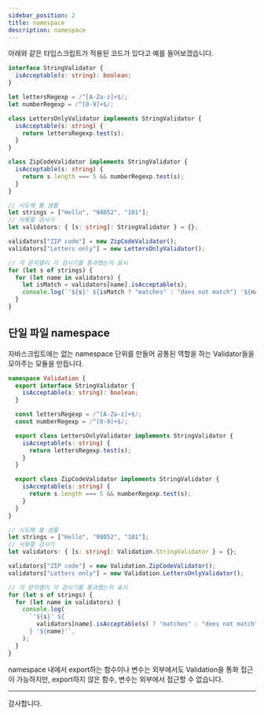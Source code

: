 ```yaml
---
sidebar_position: 2
title: namespace
description: namespace
---
```


<head>
  <meta name="title" content="Advanced 학습 | 기초부터 시작하는 타입스크립트" data-rh="true" />
  <meta name="description" content="namespace" data-rh="true" />
  <meta property="og:title" content="Advanced 학습 | 기초부터 시작하는 타입스크립트" data-rh="true" />
  <meta property="og:description" content="namespace" data-rh="true" />
</head>

아래와 같은 타입스크립트가 적용된 코드가 있다고 예를 들어보겠습니다.

```ts
interface StringValidator {
  isAcceptable(s: string): boolean;
}

let lettersRegexp = /^[A-Za-z]+$/;
let numberRegexp = /^[0-9]+$/;

class LettersOnlyValidator implements StringValidator {
  isAcceptable(s: string) {
    return lettersRegexp.test(s);
  }
}

class ZipCodeValidator implements StringValidator {
  isAcceptable(s: string) {
    return s.length === 5 && numberRegexp.test(s);
  }
}

// 시도해 볼 샘플
let strings = ["Hello", "98052", "101"];
// 사용할 검사기
let validators: { [s: string]: StringValidator } = {};

validators["ZIP code"] = new ZipCodeValidator();
validators["Letters only"] = new LettersOnlyValidator();

// 각 문자열이 각 검사기를 통과했는지 표시
for (let s of strings) {
  for (let name in validators) {
    let isMatch = validators[name].isAcceptable(s);
    console.log(`'${s}' ${isMatch ? "matches" : "does not match"} '${name}'`);
  }
}
```

## 단일 파일 namespace

자바스크립트에는 없는 namespace 단위를 만들어 공통된 역할을 하는 Validator들을 모아주는 모듈을 만듭니다.

```ts
namespace Validation {
  export interface StringValidator {
    isAcceptable(s: string): boolean;
  }

  const lettersRegexp = /^[A-Za-z]+$/;
  const numberRegexp = /^[0-9]+$/;

  export class LettersOnlyValidator implements StringValidator {
    isAcceptable(s: string) {
      return lettersRegexp.test(s);
    }
  }

  export class ZipCodeValidator implements StringValidator {
    isAcceptable(s: string) {
      return s.length === 5 && numberRegexp.test(s);
    }
  }
}

// 시도해 볼 샘플
let strings = ["Hello", "98052", "101"];
// 사용할 검사기
let validators: { [s: string]: Validation.StringValidator } = {};

validators["ZIP code"] = new Validation.ZipCodeValidator();
validators["Letters only"] = new Validation.LettersOnlyValidator();

// 각 문자열이 각 검사기를 통과했는지 표시
for (let s of strings) {
  for (let name in validators) {
    console.log(
      `'${s}' ${
        validators[name].isAcceptable(s) ? "matches" : "does not match"
      } '${name}'`,
    );
  }
}
```

namespace 내에서 export하는 함수이나 변수는 외부에서도 Validation을 통화 접근이 가능하지만, export하지 않은 함수, 변수는 외부에서 접근할 수 없습니다.

---

감사합니다.
